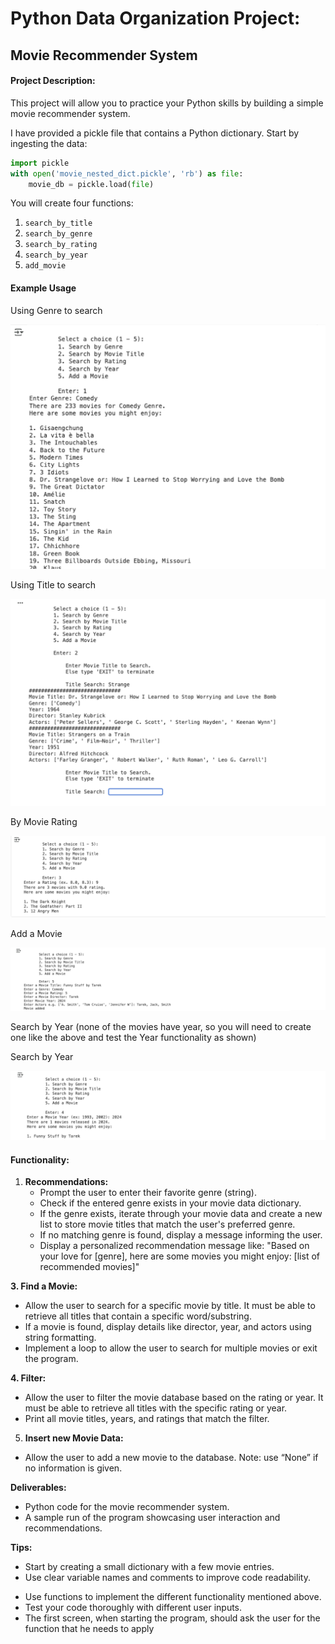 # **Python Data Organization Project:**

## **Movie Recommender System** 

#### **Project Description:**

This project will allow you to practice your Python skills by building a simple movie recommender system.

I have provided a pickle file that contains a Python dictionary. Start by ingesting the data:

```python
import pickle
with open('movie_nested_dict.pickle', 'rb') as file:
    movie_db = pickle.load(file)
```

You will create four functions:

1. `search_by_title`
2. `search_by_genre`
3. `search_by_rating`
4. `search_by_year`
5. `add_movie`

#### Example Usage 

Using Genre to search

![image-20250706162117487](images/image-20250706162117487.png)



Using Title to search

![image-20250706162157237](images/image-20250706162157237.png)

By Movie Rating

![image-20250706162241820](images/image-20250706162241820.png)

Add a Movie

![image-20250706162410080](images/image-20250706162410080.png)

Search by Year (none of the movies have year, so you will need to create one like the above and test the Year functionality as shown)

Search by Year

![image-20250706162509524](images/image-20250706162509524.png)

#### **Functionality:**

1. **Recommendations:**
   * Prompt the user to enter their favorite genre (string).
   * Check if the entered genre exists in your movie data dictionary.
   * If the genre exists, iterate through your movie data and create a new list to store movie titles that match the user's preferred genre.
   * If no matching genre is found, display a message informing the user.
   * Display a personalized recommendation message like: "Based on your love for [genre], here are some movies you might enjoy: [list of recommended movies]"

**3. Find a Movie:**

* Allow the user to search for a specific movie by title. It must be able to retrieve all titles that contain a specific word/substring.
* If a movie is found, display details like director, year, and actors using string formatting.
* Implement a loop to allow the user to search for multiple movies or exit the program.

**4. Filter:**

* Allow the user to filter the movie database based on the rating or year. It must be able to retrieve all titles with the specific rating or year.
*  Print all movie titles, years, and ratings that match the filter.

5. **Insert new Movie Data:**

* Allow the user to add a new movie to the database. Note: use “None” if no information is given.

**Deliverables:**

* Python code for the movie recommender system.
* A sample run of the program showcasing user interaction and recommendations.

**Tips:**

* Start by creating a small dictionary with a few movie entries.
* Use clear variable names and comments to improve code readability.

- Use functions to implement the different functionality mentioned above.
- Test your code thoroughly with different user inputs.
- The first screen, when starting the program, should ask the user for the function that he needs to apply

